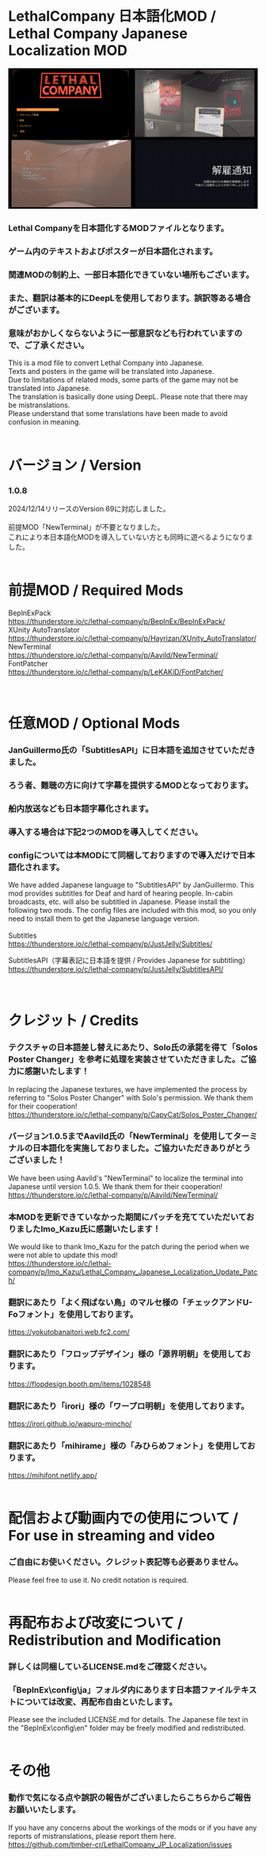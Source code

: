 # LethalCompany 日本語化MOD / Lethal Company Japanese Localization MOD
![image](https://github.com/timber-cr/LethalCompany_JP_Localization/blob/de65b5dc8a1e7c53551dbe74e46ef9ec0aebe9ad/assets/image.png?raw=true)
### Lethal Companyを日本語化するMODファイルとなります。
### ゲーム内のテキストおよびポスターが日本語化されます。
### 関連MODの制約上、一部日本語化できていない場所もございます。
### また、翻訳は基本的にDeepLを使用しております。誤訳等ある場合がございます。
### 意味がおかしくならないように一部意訳なども行われていますので、ご了承ください。
This is a mod file to convert Lethal Company into Japanese.<br>
Texts and posters in the game will be translated into Japanese.<br>
Due to limitations of related mods, some parts of the game may not be translated into Japanese.<br>
The translation is basically done using DeepL. Please note that there may be mistranslations.<br>
Please understand that some translations have been made to avoid confusion in meaning.
<br>
<br>
# バージョン / Version
### 1.0.8
2024/12/14リリースのVersion 69に対応しました。<br>
<br>
前提MOD「NewTerminal」が不要となりました。<br>
これにより本日本語化MODを導入していない方とも同時に遊べるようになりました。
<br>
<br>
# 前提MOD / Required Mods
 BeplnExPack<br>
  https://thunderstore.io/c/lethal-company/p/BepInEx/BepInExPack/<br>
 XUnity AutoTranslator<br>
  https://thunderstore.io/c/lethal-company/p/Hayrizan/XUnity_AutoTranslator/<br>
 NewTerminal<br>
  https://thunderstore.io/c/lethal-company/p/Aavild/NewTerminal/<br>
 FontPatcher<br>
  https://thunderstore.io/c/lethal-company/p/LeKAKiD/FontPatcher/<br>
<br>
<br>
# 任意MOD / Optional Mods
### JanGuillermo氏の「SubtitlesAPI」に日本語を追加させていただきました。
### ろう者、難聴の方に向けて字幕を提供するMODとなっております。
### 船内放送なども日本語字幕化されます。
### 導入する場合は下記2つのMODを導入してください。
### configについては本MODにて同梱しておりますので導入だけで日本語化されます。
We have added Japanese language to "SubtitlesAPI" by JanGuillermo.
This mod provides subtitles for Deaf and hard of hearing people.
In-cabin broadcasts, etc. will also be subtitled in Japanese.
Please install the following two mods.
The config files are included with this mod, so you only need to install them to get the Japanese language version.
<br>
<br>
 Subtitles<br>
  https://thunderstore.io/c/lethal-company/p/JustJelly/Subtitles/<br>

 SubtitlesAPI（字幕表記に日本語を提供 / Provides Japanese for subtitling）<br>
  https://thunderstore.io/c/lethal-company/p/JustJelly/SubtitlesAPI/<br>
<br>
<br>
# クレジット / Credits
### テクスチャの日本語差し替えにあたり、Solo氏の承諾を得て「Solos Poster Changer」を参考に処理を実装させていただきました。ご協力に感謝いたします！
In replacing the Japanese textures, we have implemented the process by referring to "Solos Poster Changer" with Solo's permission. We thank them for their cooperation!<br>
https://thunderstore.io/c/lethal-company/p/CapyCat/Solos_Poster_Changer/
### バージョン1.0.5までAavild氏の「NewTerminal」を使用してターミナルの日本語化を実施しておりました。ご協力いただきありがとうございました！
We have been using Aavild's "NewTerminal" to localize the terminal into Japanese until version 1.0.5. We thank them for their cooperation!<br>
https://thunderstore.io/c/lethal-company/p/Aavild/NewTerminal/
### 本MODを更新できていなかった期間にパッチを充てていただいておりましたImo_Kazu氏に感謝いたします！
We would like to thank Imo_Kazu for the patch during the period when we were not able to update this mod!<br>
https://thunderstore.io/c/lethal-company/p/Imo_Kazu/Lethal_Company_Japanese_Localization_Update_Patch/
### 翻訳にあたり「よく飛ばない鳥」のマルセ様の「チェックアンドU-Foフォント」を使用しております。
https://yokutobanaitori.web.fc2.com/
### 翻訳にあたり「フロップデザイン」様の「源界明朝」を使用しております。
https://flopdesign.booth.pm/items/1028548
### 翻訳にあたり「irori」様の「ワープロ明朝」を使用しております。
https://irori.github.io/wapuro-mincho/
### 翻訳にあたり「mihirame」様の「みひらめフォント」を使用しております。
https://mihifont.netlify.app/
<br>
<br>
# 配信および動画内での使用について / For use in streaming and video
### ご自由にお使いください。クレジット表記等も必要ありません。
Please feel free to use it. No credit notation is required.
<br>
<br>
# 再配布および改変について / Redistribution and Modification
### 詳しくは同梱しているLICENSE.mdをご確認ください。
### 「BepInEx\config\ja」フォルダ内にあります日本語ファイルテキストについては改変、再配布自由といたします。
Please see the included LICENSE.md for details.
The Japanese file text in the "BepInEx\config\en" folder may be freely modified and redistributed.
<br>
<br>
# その他
### 動作で気になる点や誤訳の報告がございましたらこちらからご報告お願いいたします。
If you have any concerns about the workings of the mods or if you have any reports of mistranslations, please report them here.<br>
https://github.com/timber-cr/LethalCompany_JP_Localization/issues
